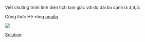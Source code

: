 Viết chương trình tính diện tích tam giác với độ dài ba cạnh là 3,4,5:

Công thức Hê-rông [nguồn](https://vi.wikipedia.org/wiki/C%C3%B4ng_th%E1%BB%A9c_Heron)

<img src="http://prntscr.com/gq7wpu">

[Solution](https://github.com/huytm/Javascript/blob/master/Solution/solution3)
